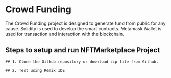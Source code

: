# Crowd Funding

The Crowd Funding project is designed to generate fund from public for any cause.
Solidity is used to develop the smart contracts.
Metamask Wallet is used for transaction and interaction with the blockchain.

## Steps to setup and run NFTMarketplace Project

    ## 1. Clone the Github repository or download zip file from Github.

    ## 2. Test using Remix IDE
